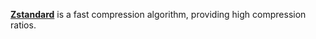 [**Zstandard**](https://facebook.github.io/zstd/) is a fast compression algorithm, providing high compression ratios.